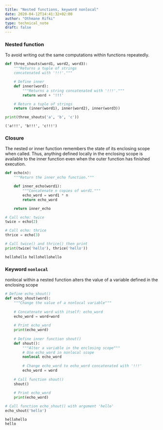 ```yaml
---
title: "Nested functions, keyword nonlocal"
date: 2020-04-12T14:41:32+02:00
author: "Othmane Rifki"
type: technical_note
draft: false
---
```

### Nested function
To avoid writing out the same computations within functions repeatedly. 


```python
def three_shouts(word1, word2, word3):
    """Returns a tuple of strings
    concatenated with '!!!'."""

    # Define inner
    def inner(word):
        """Returns a string concatenated with '!!!'."""
        return word + '!!!'

    # Return a tuple of strings
    return (inner(word1), inner(word2), inner(word3))

print(three_shouts('a', 'b', 'c'))
```

    ('a!!!', 'b!!!', 'c!!!')


### Closure
The nested or inner function remembers the state of its enclosing scope when called. Thus, anything defined locally in the enclosing scope is available to the inner function even when the outer function has finished execution.


```python
def echo(n):
    """Return the inner_echo function."""

    def inner_echo(word1):
        """Concatenate n copies of word1."""
        echo_word = word1 * n
        return echo_word

    return inner_echo

# Call echo: twice
twice = echo(2)

# Call echo: thrice
thrice = echo(3)

# Call twice() and thrice() then print
print(twice('hello'), thrice('hello'))
```

    hellohello hellohellohello


### Keyword `nonlocal`
nonlocal within a nested function alters the value of a variable defined in the enclosing scope


```python
# Define echo_shout()
def echo_shout(word):
    """Change the value of a nonlocal variable"""
    
    # Concatenate word with itself: echo_word
    echo_word = word+word
    
    # Print echo_word
    print(echo_word)
    
    # Define inner function shout()
    def shout():
        """Alter a variable in the enclosing scope"""    
        # Use echo_word in nonlocal scope
        nonlocal echo_word
        
        # Change echo_word to echo_word concatenated with '!!!'
        echo_word = word
    
    # Call function shout()
    shout()
    
    # Print echo_word
    print(echo_word)

# Call function echo_shout() with argument 'hello'
echo_shout('hello')
```

    hellohello
    hello

